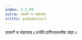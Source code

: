```yaml
---
index: 3.2.99
sutra: उपसर्गे च संज्ञायाम्
vritti: padamanjari
---
```


 उपसर्गे च संज्ञायाम्॥ प्रजेति प्राणिजातस्यैषा संज्ञा॥